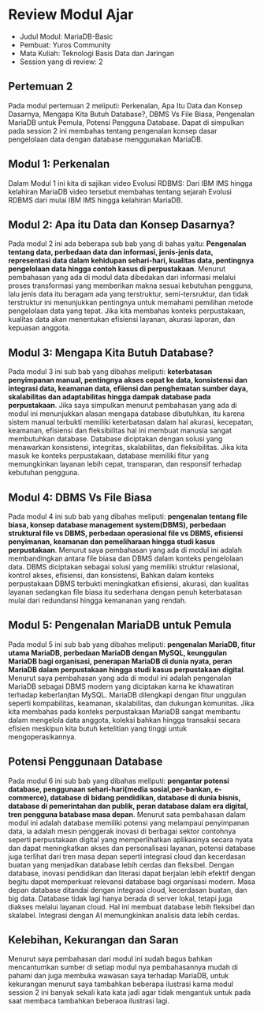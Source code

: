# Review Modul Ajar
- Judul Modul: MariaDB-Basic
- Pembuat: Yuros Community
- Mata Kuliah: Teknologi Basis Data dan Jaringan
- Session yang di review: 2

## Pertemuan 2

Pada modul pertemuan 2 meliputi: Perkenalan, Apa Itu Data dan Konsep Dasarnya, Mengapa Kita Butuh Database?, DBMS Vs File Biasa, Pengenalan MariaDB untuk Pemula, Potensi Pengguna Database. Dapat di simpulkan pada session 2 ini membahas tentang pengenalan konsep dasar pengelolaan data dengan database menggunakan MariaDB.

## Modul 1: Perkenalan

Dalam Modul 1 ini kita di sajikan video Evolusi RDBMS: Dari IBM IMS hingga kelahiran MariaDB video tersebut membahas tentang sejarah Evolusi RDBMS dari mulai IBM IMS hingga kelahiran MariaDB.

## Modul 2: Apa itu Data dan Konsep Dasarnya?

Pada modul 2 ini ada beberapa sub bab yang di bahas yaitu: **Pengenalan tentang data, perbedaan data dan informasi, jenis-jenis data, representasi data dalam kehidupan sehari-hari, kualitas data, pentingnya pengelolaan data hingga contoh kasus di perpustakaan**. Menurut pembahasan yang ada di modul data dibedakan dari informasi melalui proses transformasi yang memberikan makna sesuai kebutuhan pengguna, lalu jenis data itu beragam ada yang terstruktur, semi-tersruktur, dan tidak terstruktur ini menunjukkan pentingnya untuk memahami pemilihan metode pengelolaan data yang tepat. Jika kita membahas konteks perpustakaan, kualitas data akan menentukan efisiensi layanan, akurasi laporan, dan kepuasan anggota.

## Modul 3: Mengapa Kita Butuh Database?

Pada modul 3 ini sub bab yang dibahas meliputi: **keterbatasan penyimpanan manual, pentingnya akses cepat ke data, konsistensi dan integrasi data, keamanan data, efiiensi dan penghematan sumber daya, skalabilitas dan adaptabilitas hingga  dampak database pada perpustakaan**. Jika saya simpulkan menurut pembahasan yang ada di modul ini menunjukkan alasan mengapa database dibutuhkan, itu karena sistem manual terbukti memiliki keterbatasan dalam hal akurasi, kecepatan, keamanan, efisiensi dan fleksibilitas hal ini membuat manusia sangat membutuhkan database. Database diciptakan dengan solusi yang menawarkan konsistensi, integritas, skalabilitas, dan fleksibilitas. Jika kita masuk ke  konteks perpustakaan, database memiliki fitur yang memungkinkan layanan lebih cepat, transparan, dan responsif terhadap kebutuhan pengguna.

## Modul 4: DBMS Vs File Biasa

Pada modul 4 ini sub bab yang dibahas meliputi: **pengenalan tentang file biasa, konsep database management system(DBMS), perbedaan struktural file vs DBMS, perbedaan operasional file vs DBMS, efisiensi penyimanan, keamanan dan pemeliharaan hingga studi kasus perpustakaan**. Menurut saya pembahasan yang ada di modul ini adalah membandingkan antara file biasa dan DBMS dalam konteks pengelolaan data. DBMS diciptakan sebagai solusi yang memiliki struktur relasional, kontrol akses, efisiensi, dan konsistensi, Bahkan dalam konteks perpustakaan DBMS terbukti meningkatkan efisiensi, akurasi, dan kualitas layanan sedangkan file biasa itu sederhana dengan penuh keterbatasan mulai dari redundansi hingga kemananan yang rendah.

## Modul 5: Pengenalan MariaDB untuk Pemula

Pada modul 5 ini sub bab yang dibahas meliputi: **pengenalan MariaDB, fitur utama MariaDB, perbedaan MariaDB dengan MySQL, keunggulan MariaDB bagi organisasi, penerapan MariaDB di dunia nyata, peran MariaDB dalam perpustakaan hingga studi kasus perpustakaan digital**. Menurut saya pembahasan yang ada di modul ini adalah pengenalan MariaDB sebagai DBMS modern yang diciptakan karna ke khawatiran terhadap keberlanjtan MySQL. MariaDB dilengkapi dengan fitur unggulan seperti kompabilitas, keamanan, skalabilitas, dan dukungan komunitas. Jika kita membahas pada konteks perpustakaan MariaDB sangat membantu dalam mengelola data anggota, koleksi bahkan hingga transaksi secara efisien meskipun kita butuh ketelitian yang tinggi untuk mengoperasikannya.

## Potensi Penggunaan Database
Pada modul 6 ini sub bab yang dibahas meliputi:
**pengantar potensi database, penggunaan sehari-hari(media sosial,per-bankan, e-commerce), database di bidang pendidikan, database di dunia bisnis, database di pemerintahan dan publik, peran database dalam era digital, tren pengguna batabase masa depan**. Menurut sata pembahasan dalam modul ini adalah database memiliki potensi yang melampaui penyimpanan data, ia adalah mesin penggerak inovasi di berbagai sektor contohnya seperti perpustakaan digital yang memperlihatkan aplikasinya secara nyata dan dapat meningkatkan akses dan personalisasi layanan, potensi database juga terlihat dari tren masa depan seperti integrasi cloud dan kecerdasan buatan yang menjadikan database lebih cerdas dan fleksibel. Dengan database, inovasi pendidikan dan literasi dapat berjalan lebih efektif dengan begitu dapat memperkuat relevansi database bagi organisasi modern. Masa depan database ditandai dengan integrasi cloud, kecerdasan buatan, dan big data. Database tidak lagi hanya berada di server lokal, tetapi juga diakses melalui layanan cloud. Hal ini membuat database lebih fleksibel dan skalabel. Integrasi dengan AI memungkinkan analisis data lebih cerdas. 

## Kelebihan, Kekurangan dan Saran

Menurut saya pembahasan dari modul ini sudah bagus bahkan mencantumkan sumber di setiap modul nya pembahasannya mudah di pahami dan juga membuka wawasan saya terhadap MariaDB, untuk kekurangan menurut saya tambahkan beberapa ilustrasi karna modul session 2 ini banyak sekali kata kata jadi agar tidak mengantuk untuk pada saat membaca tambahkan beberaoa ilustrasi lagi.


